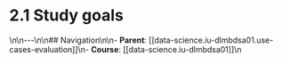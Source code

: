 # 2.1 Study goals

\n\n---\n\n## Navigation\n\n- **Parent**: [[data-science.iu-dlmbdsa01.use-cases-evaluation]]\n- **Course**: [[data-science.iu-dlmbdsa01]]\n